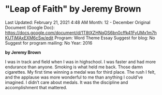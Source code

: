 # "Leap of Faith" by Jeremy Brown

Last Updated: February 21, 2021 4:48 AM
Month: 12 - December
Original Document (Google Doc): https://docs.google.com/document/d/1T8tXZHNqDS6bn0cffk41FyUMx1m7hKUTjMAxEXM6cSw/edit
Program: Word Theme Essay
Suggest for blog: No
Suggest for program mailing: No
Year: 2016

**by Jeremy Brown**

I was in track and field when I was in highschool. I was faster and had more endurance than anyone. Smoking is what held me back. Those damn cigarettes. My first time winning a medal was for third place. The rush I felt, and the applause was more wonderful to me than anything I could’ve imagined. I didn’t care about medals. It was the discipline and accomplishment that mattered.
